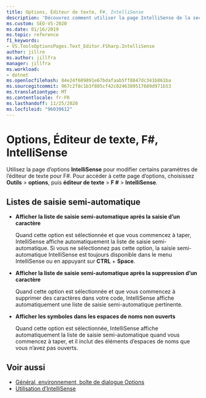 ```yaml
---
title: Options, Éditeur de texte, F#, IntelliSense
description: 'Découvrez comment utiliser la page IntelliSense de la section F # pour modifier les paramètres IntelliSense de l’éditeur de texte pour F #.'
ms.custom: SEO-VS-2020
ms.date: 01/16/2019
ms.topic: reference
f1_keywords:
- VS.ToolsOptionsPages.Text_Editor.FSharp.IntelliSense
author: jillre
ms.author: jillfra
manager: jillfra
ms.workload:
- dotnet
ms.openlocfilehash: 84e24f609891e67bdafaab5ff8847dc341b861ba
ms.sourcegitcommit: 967c2f8c1b3f805cf42c0246389517689d971b53
ms.translationtype: MT
ms.contentlocale: fr-FR
ms.lasthandoff: 11/25/2020
ms.locfileid: "96039612"
---
```

# <a name="options-text-editor-f-intellisense"></a>Options, Éditeur de texte, F#, IntelliSense

Utilisez la page d’options **IntelliSense** pour modifier certains paramètres de l’éditeur de texte pour F#. Pour accéder à cette page d’options, choisissez **Outils**  >  **options**, puis **éditeur de texte**  >  **F #**  >  **IntelliSense**.

## <a name="completion-lists"></a>Listes de saisie semi-automatique

- **Afficher la liste de saisie semi-automatique après la saisie d’un caractère**

   Quand cette option est sélectionnée et que vous commencez à taper, IntelliSense affiche automatiquement la liste de saisie semi-automatique. Si vous ne sélectionnez pas cette option, la saisie semi-automatique IntelliSense est toujours disponible dans le menu IntelliSense ou en appuyant sur **CTRL**  +  **Space**.

- **Afficher la liste de saisie semi-automatique après la suppression d’un caractère**

   Quand cette option est sélectionnée et que vous commencez à supprimer des caractères dans votre code, IntelliSense affiche automatiquement une liste de saisie semi-automatique pertinente.

- **Afficher les symboles dans les espaces de noms non ouverts**

   Quand cette option est sélectionnée, IntelliSense affiche automatiquement la liste de saisie semi-automatique quand vous commencez à taper, et il inclut des éléments d’espaces de noms que vous n’avez pas ouverts.

## <a name="see-also"></a>Voir aussi

- [Général, environnement, boîte de dialogue Options](../../ide/reference/general-environment-options-dialog-box.md)
- [Utilisation d’IntelliSense](../../ide/using-intellisense.md)